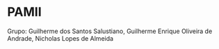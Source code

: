 # PAMII

Grupo: Guilherme dos Santos Salustiano, Guilherme Enrique Oliveira de Andrade, Nicholas Lopes de Almeida
